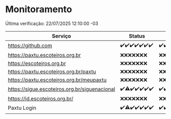 # Monitoramento

Última verificação: 22/07/2025 12:10:00 -03

|Serviço|Status|Últimas 24h|
|---|---|---|
|https://github.com|<span title="2025-07-15: OK=23">✔️</span><span title="2025-07-16: OK=23">✔️</span><span title="2025-07-17: OK=23">✔️</span><span title="2025-07-18: OK=23">✔️</span><span title="2025-07-19: OK=23">✔️</span><span title="2025-07-20: OK=22">✔️</span><span title="2025-07-21: OK=13">✔️</span>|<span title="21/07/2025 12:10:00 -03 : 200">✔️</span><span title="21/07/2025 13:12:00 -03 : 200">✔️</span><span title="21/07/2025 14:12:00 -03 : 200">✔️</span><span title="21/07/2025 15:15:00 -03 : 200">✔️</span><span title="21/07/2025 16:10:00 -03 : 200">✔️</span><span title="21/07/2025 17:11:00 -03 : 200">✔️</span><span title="21/07/2025 18:09:00 -03 : 200">✔️</span><span title="21/07/2025 19:10:00 -03 : 200">✔️</span><span title="21/07/2025 20:09:00 -03 : 200">✔️</span><span title="21/07/2025 21:52:00 -03 : 200">✔️</span><span title="21/07/2025 23:51:00 -03 : 200">✔️</span><span title="22/07/2025 00:54:00 -03 : 200">✔️</span><span title="22/07/2025 01:30:00 -03 : 200">✔️</span><span title="22/07/2025 02:16:00 -03 : 200">✔️</span><span title="22/07/2025 03:15:00 -03 : 200">✔️</span><span title="22/07/2025 04:14:00 -03 : 200">✔️</span><span title="22/07/2025 05:14:00 -03 : 200">✔️</span><span title="22/07/2025 06:15:00 -03 : 200">✔️</span><span title="22/07/2025 07:11:00 -03 : 200">✔️</span><span title="22/07/2025 08:09:00 -03 : 200">✔️</span><span title="22/07/2025 09:19:00 -03 : 200">✔️</span><span title="22/07/2025 10:30:00 -03 : 200">✔️</span><span title="22/07/2025 11:13:00 -03 : 200">✔️</span><span title="22/07/2025 12:10:00 -03 : 200">✔️</span>|
|https://paxtu.escoteiros.org.br|<span title="2025-07-15: Falhas=23">❌</span><span title="2025-07-16: Falhas=23">❌</span><span title="2025-07-17: Falhas=23">❌</span><span title="2025-07-18: Falhas=23">❌</span><span title="2025-07-19: Falhas=23">❌</span><span title="2025-07-20: Falhas=22">❌</span><span title="2025-07-21: Falhas=13">❌</span>|<span title="21/07/2025 12:10:00 -03 : 403">❌</span><span title="21/07/2025 13:12:00 -03 : 403">❌</span><span title="21/07/2025 14:12:00 -03 : 403">❌</span><span title="21/07/2025 15:15:00 -03 : 403">❌</span><span title="21/07/2025 16:10:00 -03 : 403">❌</span><span title="21/07/2025 17:11:00 -03 : 403">❌</span><span title="21/07/2025 18:09:00 -03 : 403">❌</span><span title="21/07/2025 19:10:00 -03 : 403">❌</span><span title="21/07/2025 20:09:00 -03 : 403">❌</span><span title="21/07/2025 21:52:00 -03 : 403">❌</span><span title="21/07/2025 23:51:00 -03 : 403">❌</span><span title="22/07/2025 00:54:00 -03 : 403">❌</span><span title="22/07/2025 01:30:00 -03 : 403">❌</span><span title="22/07/2025 02:16:00 -03 : 403">❌</span><span title="22/07/2025 03:15:00 -03 : 403">❌</span><span title="22/07/2025 04:14:00 -03 : 403">❌</span><span title="22/07/2025 05:14:00 -03 : 403">❌</span><span title="22/07/2025 06:15:00 -03 : 403">❌</span><span title="22/07/2025 07:11:00 -03 : 403">❌</span><span title="22/07/2025 08:09:00 -03 : 403">❌</span><span title="22/07/2025 09:19:00 -03 : 403">❌</span><span title="22/07/2025 10:30:00 -03 : 403">❌</span><span title="22/07/2025 11:13:00 -03 : 403">❌</span><span title="22/07/2025 12:10:00 -03 : 403">❌</span>|
|https://escoteiros.org.br|<span title="2025-07-15: Falhas=23">❌</span><span title="2025-07-16: Falhas=23">❌</span><span title="2025-07-17: Falhas=23">❌</span><span title="2025-07-18: Falhas=23">❌</span><span title="2025-07-19: Falhas=23">❌</span><span title="2025-07-20: Falhas=22">❌</span><span title="2025-07-21: Falhas=13">❌</span>|<span title="21/07/2025 12:10:00 -03 : 403">❌</span><span title="21/07/2025 13:12:00 -03 : 403">❌</span><span title="21/07/2025 14:12:00 -03 : 403">❌</span><span title="21/07/2025 15:15:00 -03 : 403">❌</span><span title="21/07/2025 16:10:00 -03 : 403">❌</span><span title="21/07/2025 17:11:00 -03 : 403">❌</span><span title="21/07/2025 18:09:00 -03 : 403">❌</span><span title="21/07/2025 19:10:00 -03 : 403">❌</span><span title="21/07/2025 20:09:00 -03 : 403">❌</span><span title="21/07/2025 21:52:00 -03 : 403">❌</span><span title="21/07/2025 23:51:00 -03 : 403">❌</span><span title="22/07/2025 00:54:00 -03 : 403">❌</span><span title="22/07/2025 01:30:00 -03 : 403">❌</span><span title="22/07/2025 02:16:00 -03 : 403">❌</span><span title="22/07/2025 03:15:00 -03 : 403">❌</span><span title="22/07/2025 04:14:00 -03 : 403">❌</span><span title="22/07/2025 05:14:00 -03 : 403">❌</span><span title="22/07/2025 06:15:00 -03 : 403">❌</span><span title="22/07/2025 07:11:00 -03 : 403">❌</span><span title="22/07/2025 08:09:00 -03 : 403">❌</span><span title="22/07/2025 09:19:00 -03 : 403">❌</span><span title="22/07/2025 10:30:00 -03 : 403">❌</span><span title="22/07/2025 11:13:00 -03 : 403">❌</span><span title="22/07/2025 12:10:00 -03 : 403">❌</span>|
|https://paxtu.escoteiros.org.br/paxtu|<span title="2025-07-15: Falhas=23">❌</span><span title="2025-07-16: Falhas=23">❌</span><span title="2025-07-17: Falhas=23">❌</span><span title="2025-07-18: Falhas=23">❌</span><span title="2025-07-19: Falhas=23">❌</span><span title="2025-07-20: Falhas=22">❌</span><span title="2025-07-21: Falhas=13">❌</span>|<span title="21/07/2025 12:10:00 -03 : 403">❌</span><span title="21/07/2025 13:12:00 -03 : 403">❌</span><span title="21/07/2025 14:12:00 -03 : 403">❌</span><span title="21/07/2025 15:15:00 -03 : 403">❌</span><span title="21/07/2025 16:10:00 -03 : 403">❌</span><span title="21/07/2025 17:11:00 -03 : 403">❌</span><span title="21/07/2025 18:09:00 -03 : 403">❌</span><span title="21/07/2025 19:10:00 -03 : 403">❌</span><span title="21/07/2025 20:09:00 -03 : 403">❌</span><span title="21/07/2025 21:52:00 -03 : 403">❌</span><span title="21/07/2025 23:51:00 -03 : 403">❌</span><span title="22/07/2025 00:54:00 -03 : 403">❌</span><span title="22/07/2025 01:30:00 -03 : 403">❌</span><span title="22/07/2025 02:16:00 -03 : 403">❌</span><span title="22/07/2025 03:15:00 -03 : 403">❌</span><span title="22/07/2025 04:14:00 -03 : 403">❌</span><span title="22/07/2025 05:14:00 -03 : 403">❌</span><span title="22/07/2025 06:15:00 -03 : 403">❌</span><span title="22/07/2025 07:11:00 -03 : 403">❌</span><span title="22/07/2025 08:09:00 -03 : 403">❌</span><span title="22/07/2025 09:19:00 -03 : 403">❌</span><span title="22/07/2025 10:30:00 -03 : 403">❌</span><span title="22/07/2025 11:13:00 -03 : 403">❌</span><span title="22/07/2025 12:10:00 -03 : 403">❌</span>|
|https://paxtu.escoteiros.org.br/meupaxtu|<span title="2025-07-15: Falhas=23">❌</span><span title="2025-07-16: Falhas=23">❌</span><span title="2025-07-17: Falhas=23">❌</span><span title="2025-07-18: Falhas=23">❌</span><span title="2025-07-19: Falhas=23">❌</span><span title="2025-07-20: Falhas=22">❌</span><span title="2025-07-21: Falhas=13">❌</span>|<span title="21/07/2025 12:10:00 -03 : 403">❌</span><span title="21/07/2025 13:12:00 -03 : 403">❌</span><span title="21/07/2025 14:12:00 -03 : 403">❌</span><span title="21/07/2025 15:15:00 -03 : 403">❌</span><span title="21/07/2025 16:10:00 -03 : 403">❌</span><span title="21/07/2025 17:11:00 -03 : 403">❌</span><span title="21/07/2025 18:09:00 -03 : 403">❌</span><span title="21/07/2025 19:10:00 -03 : 403">❌</span><span title="21/07/2025 20:09:00 -03 : 403">❌</span><span title="21/07/2025 21:52:00 -03 : 403">❌</span><span title="21/07/2025 23:51:00 -03 : 403">❌</span><span title="22/07/2025 00:54:00 -03 : 403">❌</span><span title="22/07/2025 01:30:00 -03 : 403">❌</span><span title="22/07/2025 02:16:00 -03 : 403">❌</span><span title="22/07/2025 03:15:00 -03 : 403">❌</span><span title="22/07/2025 04:14:00 -03 : 403">❌</span><span title="22/07/2025 05:14:00 -03 : 403">❌</span><span title="22/07/2025 06:15:00 -03 : 403">❌</span><span title="22/07/2025 07:11:00 -03 : 403">❌</span><span title="22/07/2025 08:09:00 -03 : 403">❌</span><span title="22/07/2025 09:19:00 -03 : 403">❌</span><span title="22/07/2025 10:30:00 -03 : 403">❌</span><span title="22/07/2025 11:13:00 -03 : 403">❌</span><span title="22/07/2025 12:10:00 -03 : 403">❌</span>|
|https://sigue.escoteiros.org.br/siguenacional|<span title="2025-07-15: OK=23">✔️</span><span title="2025-07-16: OK=22, Falhas=1">⚠️</span><span title="2025-07-17: OK=23">✔️</span><span title="2025-07-18: OK=23">✔️</span><span title="2025-07-19: OK=23">✔️</span><span title="2025-07-20: OK=22">✔️</span><span title="2025-07-21: OK=13">✔️</span>|<span title="21/07/2025 12:10:00 -03 : 200">✔️</span><span title="21/07/2025 13:12:00 -03 : 200">✔️</span><span title="21/07/2025 14:12:00 -03 : 200">✔️</span><span title="21/07/2025 15:15:00 -03 : 200">✔️</span><span title="21/07/2025 16:10:00 -03 : 200">✔️</span><span title="21/07/2025 17:11:00 -03 : 200">✔️</span><span title="21/07/2025 18:09:00 -03 : 200">✔️</span><span title="21/07/2025 19:10:00 -03 : 200">✔️</span><span title="21/07/2025 20:09:00 -03 : 200">✔️</span><span title="21/07/2025 21:52:00 -03 : 200">✔️</span><span title="21/07/2025 23:51:00 -03 : 200">✔️</span><span title="22/07/2025 00:54:00 -03 : 200">✔️</span><span title="22/07/2025 01:30:00 -03 : 200">✔️</span><span title="22/07/2025 02:16:00 -03 : 200">✔️</span><span title="22/07/2025 03:15:00 -03 : 200">✔️</span><span title="22/07/2025 04:14:00 -03 : 200">✔️</span><span title="22/07/2025 05:14:00 -03 : 200">✔️</span><span title="22/07/2025 06:15:00 -03 : 200">✔️</span><span title="22/07/2025 07:11:00 -03 : 200">✔️</span><span title="22/07/2025 08:09:00 -03 : 200">✔️</span><span title="22/07/2025 09:19:00 -03 : 200">✔️</span><span title="22/07/2025 10:30:00 -03 : 200">✔️</span><span title="22/07/2025 11:13:00 -03 : 200">✔️</span><span title="22/07/2025 12:10:00 -03 : 200">✔️</span>|
|https://id.escoteiros.org.br/|<span title="2025-07-15: Falhas=23">❌</span><span title="2025-07-16: Falhas=23">❌</span><span title="2025-07-17: Falhas=23">❌</span><span title="2025-07-18: Falhas=23">❌</span><span title="2025-07-19: Falhas=23">❌</span><span title="2025-07-20: Falhas=22">❌</span><span title="2025-07-21: Falhas=13">❌</span>|<span title="21/07/2025 12:10:00 -03 : 403">❌</span><span title="21/07/2025 13:12:00 -03 : 403">❌</span><span title="21/07/2025 14:12:00 -03 : 403">❌</span><span title="21/07/2025 15:15:00 -03 : 403">❌</span><span title="21/07/2025 16:10:00 -03 : 403">❌</span><span title="21/07/2025 17:11:00 -03 : 403">❌</span><span title="21/07/2025 18:09:00 -03 : 403">❌</span><span title="21/07/2025 19:10:00 -03 : 403">❌</span><span title="21/07/2025 20:09:00 -03 : 403">❌</span><span title="21/07/2025 21:52:00 -03 : 403">❌</span><span title="21/07/2025 23:51:00 -03 : 403">❌</span><span title="22/07/2025 00:54:00 -03 : 403">❌</span><span title="22/07/2025 01:30:00 -03 : 403">❌</span><span title="22/07/2025 02:16:00 -03 : 403">❌</span><span title="22/07/2025 03:15:00 -03 : 403">❌</span><span title="22/07/2025 04:14:00 -03 : 403">❌</span><span title="22/07/2025 05:14:00 -03 : 403">❌</span><span title="22/07/2025 06:15:00 -03 : 403">❌</span><span title="22/07/2025 07:11:00 -03 : 403">❌</span><span title="22/07/2025 08:09:00 -03 : 403">❌</span><span title="22/07/2025 09:19:00 -03 : 403">❌</span><span title="22/07/2025 10:30:00 -03 : 403">❌</span><span title="22/07/2025 11:13:00 -03 : 403">❌</span><span title="22/07/2025 12:10:00 -03 : 403">❌</span>|
|Paxtu Login|<span title="2025-07-15: OK=23">✔️</span><span title="2025-07-16: OK=22, Falhas=1">⚠️</span><span title="2025-07-17: OK=23">✔️</span><span title="2025-07-18: OK=23">✔️</span><span title="2025-07-19: OK=23">✔️</span><span title="2025-07-20: OK=22">✔️</span><span title="2025-07-21: OK=13">✔️</span>|<span title="21/07/2025 12:10:00 -03 : 200">✔️</span><span title="21/07/2025 13:12:00 -03 : 200">✔️</span><span title="21/07/2025 14:12:00 -03 : 200">✔️</span><span title="21/07/2025 15:15:00 -03 : 200">✔️</span><span title="21/07/2025 16:10:00 -03 : 200">✔️</span><span title="21/07/2025 17:11:00 -03 : 200">✔️</span><span title="21/07/2025 18:09:00 -03 : 200">✔️</span><span title="21/07/2025 19:10:00 -03 : 200">✔️</span><span title="21/07/2025 20:09:00 -03 : 200">✔️</span><span title="21/07/2025 21:52:00 -03 : 200">✔️</span><span title="21/07/2025 23:51:00 -03 : 200">✔️</span><span title="22/07/2025 00:54:00 -03 : 200">✔️</span><span title="22/07/2025 01:30:00 -03 : 200">✔️</span><span title="22/07/2025 02:16:00 -03 : 200">✔️</span><span title="22/07/2025 03:15:00 -03 : 200">✔️</span><span title="22/07/2025 04:14:00 -03 : 200">✔️</span><span title="22/07/2025 05:14:00 -03 : 200">✔️</span><span title="22/07/2025 06:15:00 -03 : 200">✔️</span><span title="22/07/2025 07:11:00 -03 : 200">✔️</span><span title="22/07/2025 08:09:00 -03 : 200">✔️</span><span title="22/07/2025 09:19:00 -03 : 200">✔️</span><span title="22/07/2025 10:30:00 -03 : 200">✔️</span><span title="22/07/2025 11:13:00 -03 : 200">✔️</span><span title="22/07/2025 12:10:00 -03 : 200">✔️</span>|

